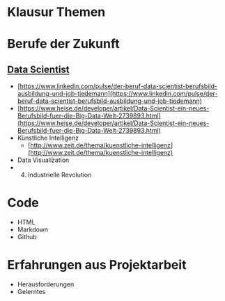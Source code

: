 # Klausur Themen

# Berufe der Zukunft

## [Data Scientist](http://www.faz.net/aktuell/beruf-chance/arbeitswelt/digitalisierung-was-macht-eigentlich-ein-data-scientist-14416564.html?printPagedArticle=true#pageIndex_2)
* [https://www.linkedin.com/pulse/der-beruf-data-scientist-berufsbild-ausbildung-und-job-tiedemann](https://www.linkedin.com/pulse/der-beruf-data-scientist-berufsbild-ausbildung-und-job-tiedemann)
* [https://www.heise.de/developer/artikel/Data-Scientist-ein-neues-Berufsbild-fuer-die-Big-Data-Welt-2739893.html](https://www.heise.de/developer/artikel/Data-Scientist-ein-neues-Berufsbild-fuer-die-Big-Data-Welt-2739893.html)
* Künstliche Intelligenz
	* [http://www.zeit.de/thema/kuenstliche-intelligenz](http://www.zeit.de/thema/kuenstliche-intelligenz)
* Data Visualization
* 4. Industrielle Revolution

# Code
* HTML
* Markdown
* Github

# Erfahrungen aus Projektarbeit
* Herausforderungen
* Gelerntes
